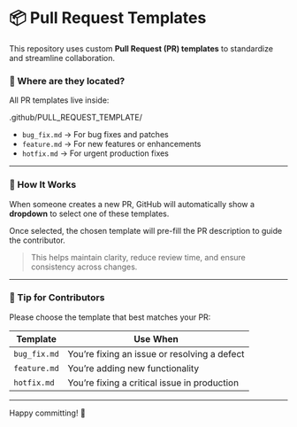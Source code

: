 # 📦 Pull Request Templates

This repository uses custom **Pull Request (PR) templates** to standardize and streamline collaboration.

### 🧾 Where are they located?

All PR templates live inside:

.github/PULL_REQUEST_TEMPLATE/


- `bug_fix.md` → For bug fixes and patches
- `feature.md` → For new features or enhancements
- `hotfix.md` → For urgent production fixes

---

### 🔄 How It Works

When someone creates a new PR, GitHub will automatically show a **dropdown** to select one of these templates.

Once selected, the chosen template will pre-fill the PR description to guide the contributor.

> This helps maintain clarity, reduce review time, and ensure consistency across changes.

---

### 📌 Tip for Contributors

Please choose the template that best matches your PR:

| Template     | Use When                                      |
|--------------|-----------------------------------------------|
| `bug_fix.md` | You’re fixing an issue or resolving a defect |
| `feature.md` | You’re adding new functionality               |
| `hotfix.md`  | You’re fixing a critical issue in production  |

---

Happy committing! 🚀

